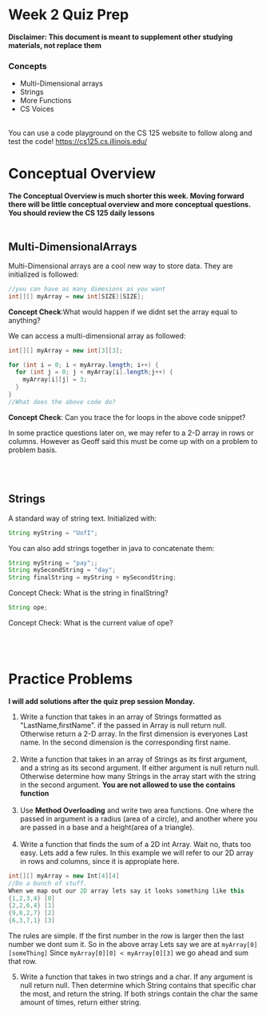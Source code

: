 # Week 2 Quiz Prep
**Disclaimer: This document is meant to supplement other studying materials, not replace them**<br>

### Concepts
   * Multi-Dimensional arrays
   * Strings
   * More Functions
   * CS Voices
   <br></br>
   
   You can use a code playground on the CS 125 website to follow along and test the code! https://cs125.cs.illinois.edu/
   

# Conceptual Overview
**The Conceptual Overview is much shorter this week. Moving forward there will be little conceptual overview and more conceptual questions. You should review the CS 125 daily lessons**
<br></br>
## Multi-DimensionalArrays
Multi-Dimensional arrays are a cool new way to store data. They are initialized is followed:
```Java
//you can have as many dimesions as you want
int[][] myArray = new int[SIZE][SIZE];
```
**Concept Check**:What would happen if we didnt set the array equal to anything?

We can access a multi-dimensional array as followed:
```Java
int[][] myArray = new int[3][3];

for (int i = 0; i < myArray.length; i++) {
  for (int j = 0; j < myArray[i].length;j++) {
    myArray[i][j] = 3;
  }
}
//What does the above code do?
```
**Concept Check**: Can you trace the for loops in the above code snippet?

In some practice questions later on, we may refer to a 2-D array in rows or columns. However as Geoff said this must be come up with on a problem to problem basis.

  <br></br>
  ## Strings
  A standard way of string text. Initialized with:
  ```java
  String myString = "UofI";
  ```
  You can also add strings together in java to concatenate them:
  ```java
  String myString = "pay";;
  String mySecondString = "day";
  String finalString = myString + mySecondString;
  ```
  Concept Check: What is the string in finalString?<br>
  ```Java
  String ope;
  ```
  Concept Check: What is the current value of ope?
  

 <br></br>
 # Practice Problems
 **I will add solutions after the quiz prep session Monday.**<br>

 
 1. Write a function that takes in an array of Strings formatted as "LastName,firstName". if the passed in Array is null return null. Otherwise return a 2-D array. In the first dimension is everyones Last name. In the second dimension is the corresponding first name.
  <br></br>
 2. Write a function that takes in an array of Strings as its first argument, and a string as its second argument. If either argument is null return null. Otherwise determine how many Strings in the array start with the string in the second argument. **You are not allowed to use the contains function**
   <br></br>
 3. Use **Method Overloading** and write two area functions. One where the passed in argument is a radius (area of a circle), and another where you are passed in a base and a height(area of a triangle).
    <br></br>
4. Write a function that finds the sum of a 2D int Array. Wait no, thats too easy. Lets add a few rules. In this example we will refer to our 2D array in rows and columns, since it is appropiate here.
```java
int[][] myArray = new Int[4][4]
//Do a bunch of stuff.
When we map out our 2D array lets say it looks something like this
{1,2,3,4} [0]
{2,2,6,4} [1]
{9,8,2,7} [2]
{6,3,7,1} [3]
```
The rules are simple. If the first number in the row is larger then the last number we dont sum it. So in the above array Lets say we are at ``myArray[0][someThing]`` Since ``myArray[0][0] < myArray[0][3]`` we go ahead and sum that row. <br>

5. Write a function that takes in two strings and a char. If any argument is null return null. Then determine which String contains that specific char the most, and return the string. If both strings contain the char the same amount of times, return either string.


  
  


